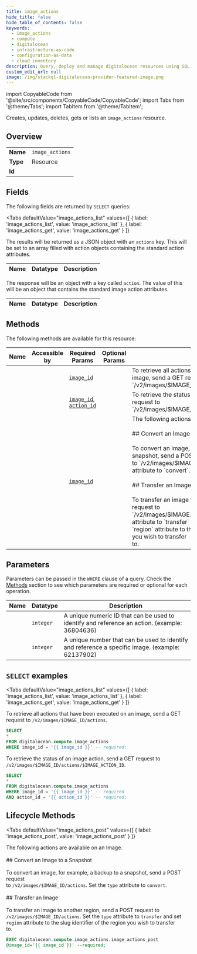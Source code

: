 ```yaml
--- 
title: image_actions
hide_title: false
hide_table_of_contents: false
keywords:
  - image_actions
  - compute
  - digitalocean
  - infrastructure-as-code
  - configuration-as-data
  - cloud inventory
description: Query, deploy and manage digitalocean resources using SQL
custom_edit_url: null
image: /img/stackql-digitalocean-provider-featured-image.png
---
```


import CopyableCode from '@site/src/components/CopyableCode/CopyableCode';
import Tabs from '@theme/Tabs';
import TabItem from '@theme/TabItem';

Creates, updates, deletes, gets or lists an <code>image_actions</code> resource.

## Overview
<table><tbody>
<tr><td><b>Name</b></td><td><code>image_actions</code></td></tr>
<tr><td><b>Type</b></td><td>Resource</td></tr>
<tr><td><b>Id</b></td><td><CopyableCode code="digitalocean.compute.image_actions" /></td></tr>
</tbody></table>

## Fields

The following fields are returned by `SELECT` queries:

<Tabs
    defaultValue="image_actions_list"
    values={[
        { label: 'image_actions_list', value: 'image_actions_list' },
        { label: 'image_actions_get', value: 'image_actions_get' }
    ]}
>
<TabItem value="image_actions_list">

The results will be returned as a JSON object with an `actions` key. This will be set to an array filled with action objects containing the standard action attributes.

<table>
<thead>
    <tr>
    <th>Name</th>
    <th>Datatype</th>
    <th>Description</th>
    </tr>
</thead>
<tbody>
</tbody>
</table>
</TabItem>
<TabItem value="image_actions_get">

The response will be an object with a key called `action`. The value of this will be an object that contains the standard image action attributes.

<table>
<thead>
    <tr>
    <th>Name</th>
    <th>Datatype</th>
    <th>Description</th>
    </tr>
</thead>
<tbody>
</tbody>
</table>
</TabItem>
</Tabs>

## Methods

The following methods are available for this resource:

<table>
<thead>
    <tr>
    <th>Name</th>
    <th>Accessible by</th>
    <th>Required Params</th>
    <th>Optional Params</th>
    <th>Description</th>
    </tr>
</thead>
<tbody>
<tr>
    <td><a href="#image_actions_list"><CopyableCode code="image_actions_list" /></a></td>
    <td><CopyableCode code="select" /></td>
    <td><a href="#parameter-image_id"><code>image_id</code></a></td>
    <td></td>
    <td>To retrieve all actions that have been executed on an image, send a GET request to `/v2/images/$IMAGE_ID/actions`.</td>
</tr>
<tr>
    <td><a href="#image_actions_get"><CopyableCode code="image_actions_get" /></a></td>
    <td><CopyableCode code="select" /></td>
    <td><a href="#parameter-image_id"><code>image_id</code></a>, <a href="#parameter-action_id"><code>action_id</code></a></td>
    <td></td>
    <td>To retrieve the status of an image action, send a GET request to `/v2/images/$IMAGE_ID/actions/$IMAGE_ACTION_ID`.</td>
</tr>
<tr>
    <td><a href="#image_actions_post"><CopyableCode code="image_actions_post" /></a></td>
    <td><CopyableCode code="exec" /></td>
    <td><a href="#parameter-image_id"><code>image_id</code></a></td>
    <td></td>
    <td>The following actions are available on an Image.<br /><br />## Convert an Image to a Snapshot<br /><br />To convert an image, for example, a backup to a snapshot, send a POST request<br />to `/v2/images/$IMAGE_ID/actions`. Set the `type` attribute to `convert`.<br /><br />## Transfer an Image<br /><br />To transfer an image to another region, send a POST request to<br />`/v2/images/$IMAGE_ID/actions`. Set the `type` attribute to `transfer` and set<br />`region` attribute to the slug identifier of the region you wish to transfer<br />to.<br /></td>
</tr>
</tbody>
</table>

## Parameters

Parameters can be passed in the `WHERE` clause of a query. Check the [Methods](#methods) section to see which parameters are required or optional for each operation.

<table>
<thead>
    <tr>
    <th>Name</th>
    <th>Datatype</th>
    <th>Description</th>
    </tr>
</thead>
<tbody>
<tr id="parameter-action_id">
    <td><CopyableCode code="action_id" /></td>
    <td><code>integer</code></td>
    <td>A unique numeric ID that can be used to identify and reference an action. (example: 36804636)</td>
</tr>
<tr id="parameter-image_id">
    <td><CopyableCode code="image_id" /></td>
    <td><code>integer</code></td>
    <td>A unique number that can be used to identify and reference a specific image. (example: 62137902)</td>
</tr>
</tbody>
</table>

## `SELECT` examples

<Tabs
    defaultValue="image_actions_list"
    values={[
        { label: 'image_actions_list', value: 'image_actions_list' },
        { label: 'image_actions_get', value: 'image_actions_get' }
    ]}
>
<TabItem value="image_actions_list">

To retrieve all actions that have been executed on an image, send a GET request to `/v2/images/$IMAGE_ID/actions`.

```sql
SELECT
*
FROM digitalocean.compute.image_actions
WHERE image_id = '{{ image_id }}' -- required;
```
</TabItem>
<TabItem value="image_actions_get">

To retrieve the status of an image action, send a GET request to `/v2/images/$IMAGE_ID/actions/$IMAGE_ACTION_ID`.

```sql
SELECT
*
FROM digitalocean.compute.image_actions
WHERE image_id = '{{ image_id }}' -- required
AND action_id = '{{ action_id }}' -- required;
```
</TabItem>
</Tabs>


## Lifecycle Methods

<Tabs
    defaultValue="image_actions_post"
    values={[
        { label: 'image_actions_post', value: 'image_actions_post' }
    ]}
>
<TabItem value="image_actions_post">

The following actions are available on an Image.<br /><br />## Convert an Image to a Snapshot<br /><br />To convert an image, for example, a backup to a snapshot, send a POST request<br />to `/v2/images/$IMAGE_ID/actions`. Set the `type` attribute to `convert`.<br /><br />## Transfer an Image<br /><br />To transfer an image to another region, send a POST request to<br />`/v2/images/$IMAGE_ID/actions`. Set the `type` attribute to `transfer` and set<br />`region` attribute to the slug identifier of the region you wish to transfer<br />to.<br />

```sql
EXEC digitalocean.compute.image_actions.image_actions_post 
@image_id='{{ image_id }}' --required;
```
</TabItem>
</Tabs>
